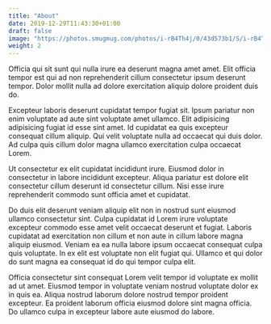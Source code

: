 ```yaml
---
title: "About"
date: 2019-12-29T11:43:30+01:00
draft: false
image: "https://photos.smugmug.com/photos/i-rB4Th4j/0/43d573b1/S/i-rB4Th4j-S.jpg"
weight: 2
---
```


Officia qui sit sunt qui nulla irure ea deserunt magna amet amet. Elit officia tempor est qui ad non reprehenderit cillum consectetur ipsum deserunt tempor. Dolor mollit nulla ad dolore exercitation aliquip dolore proident duis do.

Excepteur laboris deserunt cupidatat tempor fugiat sit. Ipsum pariatur non enim voluptate ad aute sint voluptate amet ullamco. Elit adipisicing adipisicing fugiat id esse sint amet. Id cupidatat ea quis excepteur consequat cillum aliquip. Qui velit voluptate nulla ad occaecat qui duis dolor. Ad culpa quis cillum dolor magna ullamco exercitation culpa occaecat Lorem.

Ut consectetur ex elit cupidatat incididunt irure. Eiusmod dolor in consectetur in labore incididunt excepteur. Aliqua pariatur est dolore elit consectetur cillum deserunt id consectetur cillum. Nisi esse irure reprehenderit commodo sunt officia amet et cupidatat.

Do duis elit deserunt veniam aliquip elit non in nostrud sunt eiusmod ullamco consectetur sint. Culpa cupidatat id Lorem irure voluptate excepteur commodo esse amet velit occaecat deserunt et fugiat. Laboris cupidatat ad exercitation non cillum et non aute in cillum labore magna aliquip eiusmod. Veniam ea ea nulla labore ipsum occaecat consequat culpa quis voluptate. In ex elit est voluptate non elit fugiat qui. Ullamco et qui dolor do sunt magna ea consequat id do qui tempor culpa elit.

Officia consectetur sint consequat Lorem velit tempor id voluptate ex mollit ad ut amet. Eiusmod tempor in voluptate veniam nostrud voluptate dolor ex in quis ea. Aliqua nostrud laborum dolore nostrud tempor proident excepteur. Ea proident laborum officia eiusmod dolore sint magna officia. Do ullamco culpa in excepteur labore aute eiusmod do labore.